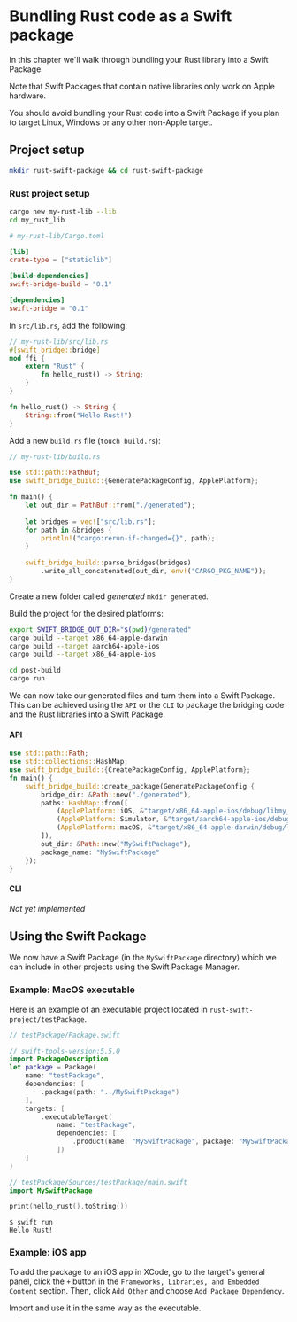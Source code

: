# Bundling Rust code as a Swift package

In this chapter we'll walk through bundling your Rust library into a Swift Package.

Note that Swift Packages that contain native libraries only work on Apple hardware. 

You should avoid bundling your Rust code into a Swift Package if you plan to target Linux, Windows or any other non-Apple target.

## Project setup

```bash
mkdir rust-swift-package && cd rust-swift-package
```

### Rust project setup

```bash
cargo new my-rust-lib --lib
cd my_rust_lib
```

```toml
# my-rust-lib/Cargo.toml

[lib]
crate-type = ["staticlib"]

[build-dependencies]
swift-bridge-build = "0.1"

[dependencies]
swift-bridge = "0.1"
```

In `src/lib.rs`, add the following:

```rust
// my-rust-lib/src/lib.rs
#[swift_bridge::bridge]
mod ffi {
    extern "Rust" {
        fn hello_rust() -> String;
    }
}

fn hello_rust() -> String {
    String::from("Hello Rust!")
}
```

Add a new `build.rs` file (`touch build.rs`):
```rust
// my-rust-lib/build.rs

use std::path::PathBuf;
use swift_bridge_build::{GeneratePackageConfig, ApplePlatform};

fn main() {
    let out_dir = PathBuf::from("./generated");
    
    let bridges = vec!["src/lib.rs"];
    for path in &bridges {
        println!("cargo:rerun-if-changed={}", path);
    }
    
    swift_bridge_build::parse_bridges(bridges)
        .write_all_concatenated(out_dir, env!("CARGO_PKG_NAME"));
}
```

Create a new folder called *generated* `mkdir generated`.

Build the project for the desired platforms:

```bash
export SWIFT_BRIDGE_OUT_DIR="$(pwd)/generated"
cargo build --target x86_64-apple-darwin
cargo build --target aarch64-apple-ios
cargo build --target x86_64-apple-ios

cd post-build
cargo run
```

We can now take our generated files and turn them into a Swift Package. This can be achieved using  the `API` or the `CLI` to package the bridging code and the Rust libraries into a Swift Package.

#### API

```rust
use std::path::Path;
use std::collections::HashMap;
use swift_bridge_build::{CreatePackageConfig, ApplePlatform};
fn main() {
    swift_bridge_build::create_package(GeneratePackageConfig {
        bridge_dir: &Path::new("./generated"),
        paths: HashMap::from([
            (ApplePlatform::iOS, &"target/x86_64-apple-ios/debug/libmy_rust_lib.a" as _),
            (ApplePlatform::Simulator, &"target/aarch64-apple-ios/debug/libmy_rust_lib.a" as _),
            (ApplePlatform::macOS, &"target/x86_64-apple-darwin/debug/libmy_rust_lib.a" as _),
        ]),
        out_dir: &Path::new("MySwiftPackage"),
        package_name: "MySwiftPackage"
    });
}
```

#### CLI
*Not yet implemented*

## Using the Swift Package

We now have a Swift Package (in the `MySwiftPackage` directory) which we can include in other projects using the Swift Package Manager.

### Example: MacOS executable
Here is an example of an executable project located in `rust-swift-project/testPackage`.

```swift
// testPackage/Package.swift

// swift-tools-version:5.5.0
import PackageDescription
let package = Package(
    name: "testPackage",
    dependencies: [
        .package(path: "../MySwiftPackage")
    ],
    targets: [
        .executableTarget(
            name: "testPackage",
            dependencies: [
                .product(name: "MySwiftPackage", package: "MySwiftPackage")
            ])
    ]
)
```

```swift
// testPackage/Sources/testPackage/main.swift
import MySwiftPackage

print(hello_rust().toString())
```

```
$ swift run
Hello Rust!
```

### Example: iOS app

To add the package to an iOS app in XCode, go to the target's general panel, click the `+` button in the `Frameworks, Libraries, and Embedded Content` section. Then, click `Add Other` and choose `Add Package Dependency`.

Import and use it in the same way as the executable.
